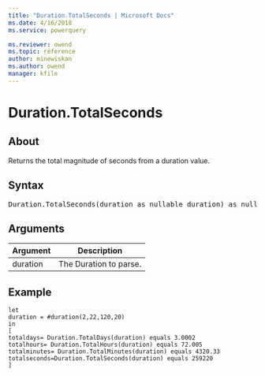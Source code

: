 ```yaml
---
title: "Duration.TotalSeconds | Microsoft Docs"
ms.date: 4/16/2018
ms.service: powerquery

ms.reviewer: owend
ms.topic: reference
author: minewiskan
ms.author: owend
manager: kfile
---
```

# Duration.TotalSeconds

  
## About  
Returns the total magnitude of seconds from a duration value.  
  
## Syntax

<pre>
Duration.TotalSeconds(duration as nullable duration) as nullable number  
</pre>
  
## Arguments  
  
|Argument|Description|  
|------------|---------------|  
|duration|The Duration to parse.|  
  
## <a name="__goback"></a>Example  
  
```powerquery-m
let  
duration = #duration(2,22,120,20)  
in  
[  
totaldays= Duration.TotalDays(duration) equals 3.0002  
totalhours= Duration.TotalHours(duration) equals 72.005  
totalminutes= Duration.TotalMinutes(duration) equals 4320.33  
totalseconds=Duration.TotalSeconds(duration) equals 259220  
]  
```  
